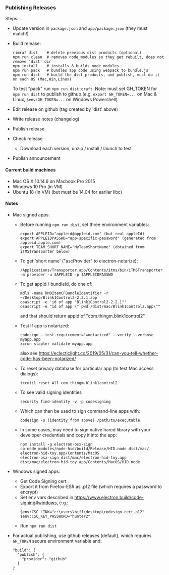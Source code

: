 ### Publishing Releases

Steps:
- Update version in `package.json` and `app/package.json` (they must match!)
- Build release:
    ```
    rimraf dist    # delete previous dist products (optional)
    npm run clean  # removes node_modules so they get rebuilt, does not remove 'dist' dir
    npm install    # installs & builds node_modules
    npm run pack   # bundles app code using webpack to bundle.js
    npm run dist   # build the dist products, and publish, must do it on each OS (Mac,Win,Linux)
    ```
    To test "pack" run `npm run dist:draft`.
    Note: must set GH_TOKEN for `npm run dist` to publish to github
    (e.g. `export GH_TOKEN=...` on Mac & Linux, `$env:GH_TOKEN=...` on Windows Powershell)

- Edit release on github (tag created by 'dist' above)
- Write release notes (changelog)
- Publish release
- Check release
    - Download each version, unzip / install / launch to test
- Publish announcement

#### Current build machines
- Mac OS X 10.14.6 on Macbook Pro 2015
- Windows 10 Pro (in VM)
- Ubuntu 18 (in VM)  (but must be 14.04 for earlier libc)



#### Notes

- Mac signed apps:
    - Before running `npm run dist`, set three environment variables:
      ```
      export APPLEID="appleid@appleid.com" (but real appleId)
      export APPLEIDPASSWD="app-specific-password" (generated from appleid.apple.com)
      export TEAM_SHORT_NAME="MyTeamShortName" (obtained from iTMSTransporter below)
      ```

    - To get 'short name' ("ascProvider" to electron-notarize):
      ```
      /Applications/Transporter.app/Contents/itms/bin/iTMSTransporter -m provider -u $APPLEID -p $APPLEIDPASSWD
      ```
    - To get appId / bundleId, do one of:
      ```
      mdls -name kMDItemCFBundleIdentifier -r ~/Desktop/Blink1Control2-2.2.1.app`
      osascript -e 'id of app "Blink1Control2-2.2.1"'
      osascript -e "id of app \"`pwd`/dist/mac/Blink1Control2.app\""
      ```
      and that should return appId of "com.thingm.blink1control2"

    - Test if app is notarized:
      ```
      codesign --test-requirement="=notarized" --verify --verbose myapp.app
      xcrun stapler validate myapp.app
      ```
      also see https://eclecticlight.co/2019/05/31/can-you-tell-whether-code-has-been-notarized/

    - To reset privacy database for particular app (to test Mac access dialogs):
      ```
      tccutil reset All com.thingm.blink1control2
      ```

    - To see valid signing identities
      ```
      security find-identity -v -p codesigning
      ```
    - Which can then be used to sign command-line apps with:
      ```
      codesign -s (identity from above) /path/to/executable
      ```

    - In some cases, may need to sign native hared library with your developer credentials and copy it into the app:

      ```
      npm install -g electron-osx-sign
      cp node_modules/node-hid/build/Release/HID.node dist/mac/
      electron-hid-toy.app/Contents/MacOS
      electron-osx-sign dist/mac/electron-hid-toy.app  dist/mac/electron-hid-toy.app/Contents/MacOS/HID.node
      ```


- Windows signed apps:
    - Get Code Signing cert.
    - Export it from Firefox-ESR as .p12 file (which requires a password to encrypt)
    - Set env vars described in https://www.electron.build/code-signing#windows, e.g.:
      ```
      $env:CSC_LINK="c:\users\biff\desktop\codesign-cert.p12"
      $env:CSC_KEY_PASSWORD="hunter2"
      ```
    - Run `npm run dist`

- For actual publishing, use github releases (default), which requires `GH_TOKEN` secure environment variable and:
    ```
    "build": {
      "publish": {
        "provider": "github"
      }
    }
